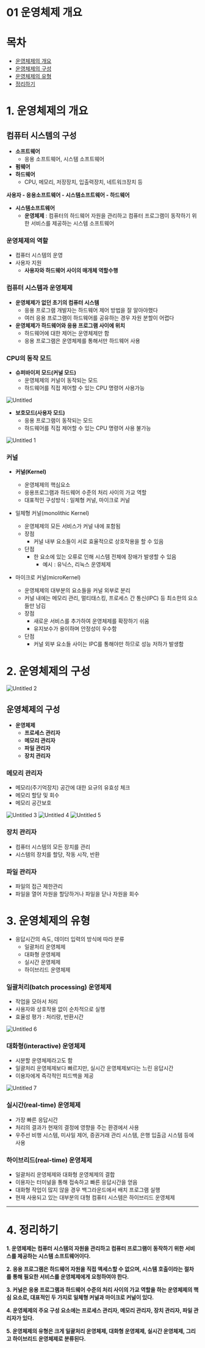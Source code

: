 # 01 운영체제 개요

# 목차
- [운영체제의 개요](#1-운영체제의-개요)
- [운영체제의 구성](#2-운영체제의-구성)
- [운영체제의 유형](#3-운영체제의-유형)
- [정리하기](#4-정리하기)

# 1. 운영체제의 개요

## 컴퓨터 시스템의 구성

- **소프트웨어**
    - 응용 소프트웨어, 시스템 소프트웨어
- **펌웨어**
- **하드웨어**
    - CPU, 메모리, 저장장치, 입출력장치, 네트워크장치 등


   
**사용자 - 응용소프트웨어 - 시스템소프트웨어 - 하드웨어**


- **시스템소프트웨어**
    - **운영체제** : 컴퓨터의 하드웨어 자원을 관리하고 컴퓨터 프로그램이 동작하기 위한 서비스를 제공하는 시스템 소프트웨어

### 운영체제의 역할

- 컴퓨터 시스템의 운영
- 사용자 지원
    - **사용자와 하드웨어 사이의 매개체 역할수행**

### 컴퓨터 시스템과 운영체제

- **운영체제가 없던 초기의 컴퓨터 시스템**
    - 응용 프로그램 개발자는 하드웨어 제어 방법을 잘 알아야했다
    - 여러 응용 프로그램이 하드웨어를 공유하는 경우 자원 분할이 어렵다
- **운영체제가 하드웨어와 응용 프로그램 사이에 위치**
    - 하드웨어에 대한 제어는 운영체제만 함
    - 응용 프로그램은 운영체제를 통해서만 하드웨어 사용

### CPU의 동작 모드

- **슈퍼바이저 모드(커널 모드)**
    - 운영체제의 커널이 동작되는 모드
    - 하드웨어를 직접 제어할 수 있는 CPU 명령어 사용가능
    
![Untitled](https://user-images.githubusercontent.com/80089860/160263740-2fbc6924-953e-475f-bcb5-b0613020ef10.png)

- **보호모드(사용자 모드)**
    - 응용 프로그램이 동작되는 모드
    - 하드웨어를 직접 제어할 수 있는 CPU 명령어 사용 불가능
    
![Untitled 1](https://user-images.githubusercontent.com/80089860/160263743-c2e23c12-c82f-4f7c-8815-0acb70940254.png)

### 커널

- **커널(Kernel)**
    - 운영체제의 핵심요소
    - 응용프로그램과 하드웨어 수준의 처리 사이의 가교 역할
    - 대표적인 구성방식 : 일체형 커널, 마이크로 커널
    
- 일체형 커널(monolithic Kernel)
    - 운영체제의 모든 서비스가 커널 내에 포함됨
    - 장점
        - 커널 내부 요소들이 서로 효율적으로 상호작용을 할 수 있음
    - 단점
        - 한 요소에 있는 오류로 인해 시스템 전체에 장애가 발생할 수 있음
            - 예시 : 유닉스, 리눅스 운영체제
        
- 마이크로 커널(microKernel)
    - 운영체제의 대부분의 요소들을 커널 외부로 분리
    - 커널 내에는 메모리 관리, 멀티태스킹, 프로세스 간 통신(IPC) 등 최소한의 요소들만 남김
    - 장점
        - 새로운 서비스를 추가하여 운영체제를 확장하기 쉬움
        - 유지보수가 용이하며 안정성이 우수함
    - 단점
        - 커널 외부 요소들 사이는 IPC를 통해야만 하므로 성능 저하가 발생함

# 2. 운영체제의 구성

![Untitled 2](https://user-images.githubusercontent.com/80089860/160263748-d6c75029-0778-408d-b50f-9fea1ccf6589.png)

## 운영체제의 구성

- **운영체제**
    - **프로세스 관리자**
    - **메모리 관리자**
    - **파일 관리자**
    - **장치 관리자**

### 메모리 관리자

- 메모리(주기억장치) 공간에 대한 요규의 유효성 체크
- 메모리 할당 및 회수
- 메모리 공간보호

![Untitled 3](https://user-images.githubusercontent.com/80089860/160263754-f21a6e87-c645-42be-8683-d87670c0556d.png)
![Untitled 4](https://user-images.githubusercontent.com/80089860/160263755-2038aa13-5bcb-434d-94ab-4cd1b5ff956c.png)
![Untitled 5](https://user-images.githubusercontent.com/80089860/160263757-0a23c71e-c82d-4c65-a571-d41f7a3fbde9.png)

### 장치 관리자

- 컴퓨터 시스템의 모든 장치를 관리
- 시스템의 장치를 할당, 작동 시작, 반환

### 파일 관리자

- 파일의 접근 제한관리
- 파일을 열어 자원을 할당하거나 파일을 닫나 자원을 회수

# 3. 운영체제의 유형

- 응답시간의 속도, 데이터 입력의 방식에 따라 분류
    - 일괄처리 운영체제
    - 대화형 운영체제
    - 실시간 운영체제
    - 하이브리드 운영체제

### 일괄처리(batch processing) 운영체제

- 작업을 모아서 처리
- 사용자와 상호작용 없이 순차적으로 실행
- 효율성 평가 : 처리량, 반환시간

![Untitled 6](https://user-images.githubusercontent.com/80089860/160263762-aa63c98b-ffb5-4883-9a8c-a4d1b38726b8.png)

### 대화형(interactive) 운영체제

- 시분할 운영체제라고도 함
- 일괄처리 운영체제보다 빠르지만, 실시간 운영체제보다는 느린 응답시간
- 이용자에게 즉각적인 피드백을 제공

![Untitled 7](https://user-images.githubusercontent.com/80089860/160263764-e8767960-8551-4362-8158-277090f0ae46.png)

### 실시간(real-time) 운영체제

- 가장 빠른 응답시간
- 처리의 결과가 현재의 결정에 영향을 주는 환경에서 사용
- 우주선 비행 시스템, 미사일 제어, 증권거래 관리 시스템, 은행 입출금 시스템 등에 사용

### 하이브리드(real-time) 운영체제

- 일괄처리 운영체제와 대화형 운영체제의 결합
- 이용자는 터미널을 통해 접속하고 빠른 응답시간을 얻음
- 대화형 작업이 많지 않을 경우 백그라운드에서 배치 프로그램 실행
- 현재 사용되고 있는 대부분의 대형 컴퓨터 시스템은 하이브리드 운영체제

---

# 4. 정리하기

**1. 운영체제는 컴퓨터 시스템의 자원을 관리하고 컴퓨터 프로그램이 동작하기 위한 서비스를 제공하는 시스템 소프트웨어이다.**

 
**2. 응용 프로그램은 하드웨어 자원을 직접 액세스할 수 없으며, 시스템 호출이라는 절차를 통해 필요한 서비스를 운영체제에게 요청하여야 한다.**

 
**3. 커널은 응용 프로그램과 하드웨어 수준의 처리 사이의 가교 역할을 하는 운영체제의 핵심 요소로, 대표적인 두 가지로 일체형 커널과 마이크로 커널이 있다.**
 
**4. 운영체제의 주요 구성 요소에는 프로세스 관리자, 메모리 관리자, 장치 관리자, 파일 관리자가 있다.**
 
**5. 운영체제의 유형은 크게 일괄처리 운영체제, 대화형 운영체제, 실시간 운영체제, 그리고 하이브리드 운영체제로 분류된다.**
